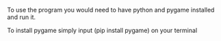 To use the program you would need to have python and pygame installed and run it.

To install pygame simply input (pip install pygame) on your terminal
